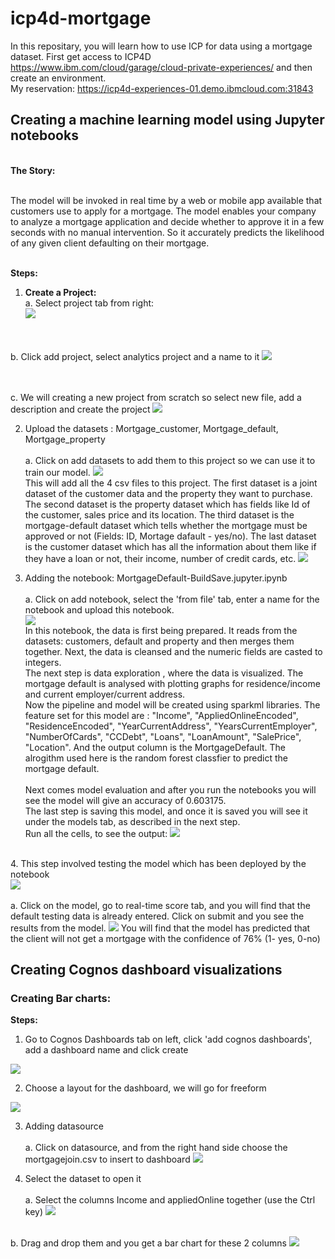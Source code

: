 # icp4d-mortgage 

In this repositary, you will learn how to use ICP for data using a mortgage dataset. First get access to ICP4D https://www.ibm.com/cloud/garage/cloud-private-experiences/ and then create an environment. 
<br> My reservation: https://icp4d-experiences-01.demo.ibmcloud.com:31843 </br> 



<h2> Creating a machine learning model using Jupyter notebooks </h2>   

<b> <br>The Story: </b> 

<br>The model will be invoked in real time by a web or mobile app available that customers use to apply
for a mortgage. The model enables your company to analyze a mortgage application and decide
whether to approve it in a few seconds with no manual intervention. So it accurately predicts the likelihood of any given client defaulting on their mortgage. 

<b> <br> Steps: </b>

1. <b> Create a Project: </b> 
<br> <t> a. Select project tab from right: </br>
<img src = "https://github.com/anchalbhalla/icp4d-mortgage/blob/master/imgs/Capture.PNG"> </t> 

<br><br> <t> b. Click add project, select analytics project and a name to it 
  <img src = "https://github.com/anchalbhalla/icp4d-mortgage/blob/master/imgs/Capture1.PNG"> </t> 
  
  <br><br> <t> c. We will creating a new project from scratch so select new file, add a description and create the project
  <img src = "https://github.com/anchalbhalla/icp4d-mortgage/blob/master/imgs/Capture2.PNG"> </t>
  
2. Upload the datasets : Mortgage_customer, Mortgage_default, Mortgage_property 
<br><br><t> a. Click on add datasets to add them to this project so we can use it to train our model. 
  <img src = "https://github.com/anchalbhalla/icp4d-mortgage/blob/master/imgs/Capture3.PNG"> </t> 
  <br> This will add all the 4 csv files to this project. The first dataset is a joint dataset of the customer data and the property they want to purchase. The second dataset is the property dataset which has fields like Id of the customer, sales price and its location. The third dataset is the mortgage-default dataset which tells whether the mortgage must be approved or not (Fields: ID, Mortage dafault - yes/no). The last dataset is the customer dataset which has all the information about them like if they have a loan or not, their income, number of credit cards, etc.
 <img src = "https://github.com/anchalbhalla/icp4d-mortgage/blob/master/imgs/Capture4.PNG"> </t> 
 
 
 3. Adding the notebook: MortgageDefault-BuildSave.jupyter.ipynb 
    <br><br><t> a. Click on add notebook, select the 'from file' tab, enter a name for the notebook and upload this notebook.  
     <img src = "https://github.com/anchalbhalla/icp4d-mortgage/blob/master/imgs/Capture5.PNG">   
     In this notebook, the data is first being prepared. It reads from the datasets: customers, default and property and then merges them together. Next, the data is cleansed and the numeric fields are casted to integers. 
     <br>The next step is data exploration , where the data is visualized. The mortgage default is analysed with plotting graphs for residence/income and current employer/current address. 
  <br>Now the pipeline and model will be created using sparkml libraries. The feature set for this model are : "Income", "AppliedOnlineEncoded", "ResidenceEncoded", "YearCurrentAddress", "YearsCurrentEmployer", "NumberOfCards", "CCDebt", "Loans", "LoanAmount", "SalePrice", "Location". And the output column is the MortgageDefault. The alrogithm used here is the random forest classfier to predict the mortgage default.  
  <br>Next comes model evaluation and after you run the notebooks you will see the model will give an accuracy of 0.603175. 
  <br>The last step is saving this model, and once it is saved you will see it under the models tab, as described in the next step. 
  <br>Run all the cells, to see the output: 
  <img src = "https://github.com/anchalbhalla/icp4d-mortgage/blob/master/imgs/Capture6.PNG"> </t>  
  
  
 <br>4. This step involved testing the model which has been deployed by the notebook  
 <img src = "https://github.com/anchalbhalla/icp4d-mortgage/blob/master/imgs/Capture7.PNG"> </t> 
 <br><br><t> a. Click on the model, go to real-time score tab, and you will find that the default testing data is already entered. Click on submit and you see the results from the model. 
  <img src = "https://github.com/anchalbhalla/icp4d-mortgage/blob/master/imgs/Capture8.PNG"> </t> 
  You will find that the model has predicted that the client will not get a mortgage with the confidence of 76% (1- yes, 0-no)
 
<h2> Creating Cognos dashboard visualizations </h2>  

<h3>Creating Bar charts: </h3>

<b> Steps: </b> 

1. Go to Cognos Dashboards tab on left, click 'add cognos dashboards', add a dashboard name and click create
<img src = "https://github.com/anchalbhalla/icp4d-mortgage/blob/master/imgs/Capture9.PNG"> 

2.  Choose a layout for the dashboard, we will go for freeform 
<img src = "https://github.com/anchalbhalla/icp4d-mortgage/blob/master/imgs/Capture10.PNG">

3. Adding datasource 
 <br><br><t> a. Click on datasource, and from the right hand side choose the mortgagejoin.csv to insert to dashboard 
 <img src = "https://github.com/anchalbhalla/icp4d-mortgage/blob/master/imgs/Capture11.PNG"> </t>  
 
 4. Select the dataset to open it 
  <br><br><t> a. Select the columns Income and appliedOnline together (use the Ctrl key) 
   <img src = "https://github.com/anchalbhalla/icp4d-mortgage/blob/master/imgs/Capture12.PNG"> </t>  
   
   <br> b. Drag and drop them and you get a bar chart for these 2 columns
   <img src = "https://github.com/anchalbhalla/icp4d-mortgage/blob/master/imgs/Capture13.PNG"> </t>
  
  
 
